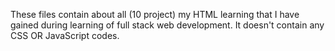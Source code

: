 These files contain about all (10 project) my HTML learning that I have gained during learning of full stack web development. It doesn't contain any CSS OR JavaScript codes.
